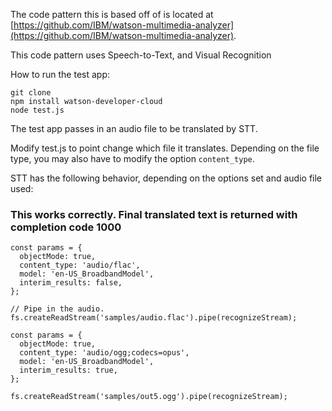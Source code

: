The code pattern this is based off of is located at [https://github.com/IBM/watson-multimedia-analyzer](https://github.com/IBM/watson-multimedia-analyzer).

This code pattern uses Speech-to-Text, and Visual Recognition

How to run the test app:
```
git clone 
npm install watson-developer-cloud
node test.js
```

The test app passes in an audio file to be translated by STT.

Modify test.js to point change which file it translates. Depending on the file type, you may also have to modify the option `content_type`. 

STT has the following behavior, depending on the options set and audio file used:

### This works correctly. Final translated text is returned with completion code 1000
```
const params = {
  objectMode: true,
  content_type: 'audio/flac',
  model: 'en-US_BroadbandModel',
  interim_results: false,
};

// Pipe in the audio.
fs.createReadStream('samples/audio.flac').pipe(recognizeStream);
```


```
const params = {
  objectMode: true,
  content_type: 'audio/ogg;codecs=opus',
  model: 'en-US_BroadbandModel',
  interim_results: true,
};

fs.createReadStream('samples/out5.ogg').pipe(recognizeStream);
```

